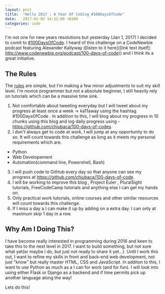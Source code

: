 ```yaml
---
layout: post
title:  "Hello 2017 : A Year Of Coding #100DaysOfCode"
date:   2017-01-02 14:32:00 +0100
categories: code
---
```


I'm not one for new years resolutions but yesterday (Jan 1, 2017) I decided to comit to [#100DaysOfCode](https://twitter.com/hashtag/100DaysOfCode?src=hash). I heard of this challenge on a CodeNewbie podcast featuring Alexander Kallyway ([listen to it here]([link text itself]: http://www.codenewbie.org/podcast/100-days-of-code)) and I think its a great initiative.

## The Rules

The [rules](https://medium.freecodecamp.com/join-the-100daysofcode-556ddb4579e4#.ktjqz9bw7) are simple, but I'm making a few minor adjustments to suit my skill level. I'm novice programmer but not a absolute beginner, I still heavily rely on tutorials which can be a massive time sink. 

1. Not comfortable about tweeting everyday but I will tweet about my progress at least once a week -> ka11away using the hashtag #100DaysOfCode . In  addition to this, I will blog about my progress in 10 chunks using this blog and log daily progress using - <https://github.com/chiubaca/100-days-of-codes>
2.  I don't always get to code at work, I will jump at any opportunity to do so. It will count towards this challenge as long as it meets my personal requirements which are.
   - Python 
   - Web Developement 
   - Automation(command line, Powershell, Bash)
3. I will push code to GitHub every day so that anyone can see my progress at <https://github.com/chiubaca/100-days-of-code>. 
4. I will be working to improve this blog , Project Euler , PluralSight tutorials, FreeCodeCamp tutorials and anything else I can get my hands on.
5. Only practical work tutorials, online courses and other similar resources will count towards this challenge. 
6. If I miss a day a I can make it up by adding on a extra day. I can only at maximum skip 1 day in a row.

## Why Am I Doing This?  

I have become really interested in programming during 2016 and keen to take this to the next level in 2017. I want to build something, but not sure what yet(or maybe I do, but just not ready to share it yet...). Until I work this out, I want to refine my skills in front and back-end web development, not just "know" but really master HTML, CSS and JavaScript. In additon to this, I want to use Python as much as a I can for work (and for fun). I will look into using either Flask or Django as a backend and if time permits pick up another language along the way!

Lets do this! 

 
